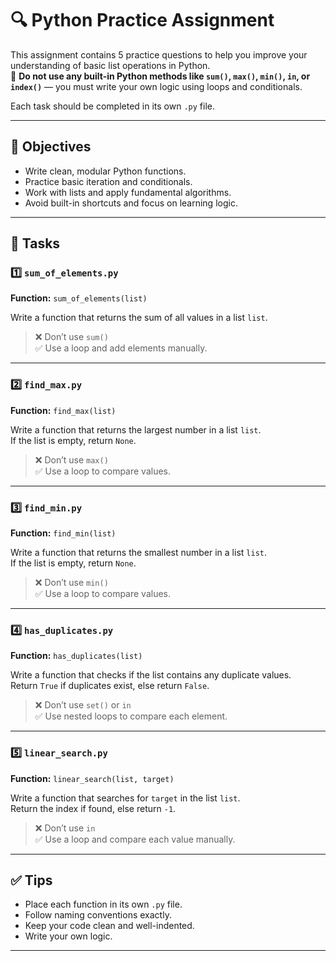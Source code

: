 # 🔍 Python Practice Assignment

This assignment contains 5 practice questions to help you improve your understanding of basic list operations in Python.  
📌 **Do not use any built-in Python methods like `sum()`, `max()`, `min()`, `in`, or `index()`** — you must write your own logic using loops and conditionals.

Each task should be completed in its own `.py` file.

---

## 📘 Objectives

- Write clean, modular Python functions.
- Practice basic iteration and conditionals.
- Work with lists and apply fundamental algorithms.
- Avoid built-in shortcuts and focus on learning logic.

---

## 🧠 Tasks

### 1️⃣ `sum_of_elements.py`

**Function:** `sum_of_elements(list)`

Write a function that returns the sum of all values in a list `list`.

> ❌ Don’t use `sum()`  
> ✅ Use a loop and add elements manually.

---

### 2️⃣ `find_max.py`

**Function:** `find_max(list)`

Write a function that returns the largest number in a list `list`.  
If the list is empty, return `None`.

> ❌ Don’t use `max()`  
> ✅ Use a loop to compare values.

---

### 3️⃣ `find_min.py`

**Function:** `find_min(list)`

Write a function that returns the smallest number in a list `list`.  
If the list is empty, return `None`.

> ❌ Don’t use `min()`  
> ✅ Use a loop to compare values.

---

### 4️⃣ `has_duplicates.py`

**Function:** `has_duplicates(list)`

Write a function that checks if the list contains any duplicate values.  
Return `True` if duplicates exist, else return `False`.

> ❌ Don’t use `set()` or `in`  
> ✅ Use nested loops to compare each element.

---

### 5️⃣ `linear_search.py`

**Function:** `linear_search(list, target)`

Write a function that searches for `target` in the list `list`.  
Return the index if found, else return `-1`.

> ❌ Don’t use `in`  
> ✅ Use a loop and compare each value manually.

---

## ✅ Tips

- Place each function in its own `.py` file.
- Follow naming conventions exactly.
- Keep your code clean and well-indented.
- Write your own logic.

---

